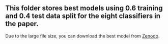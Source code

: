 ## This folder stores best models using 0.6 training and 0.4 test data split for the eight classifiers in the paper.           
Due to the large file size, you can download the best model from [Zenodo](https://zenodo.org/records/15754700/files/save_models(0.4)_18.zip?download=1).
